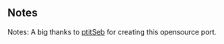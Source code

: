 ## Notes

Notes: A big thanks to [ptitSeb](https://github.com/ptitSeb/prototype) for creating this opensource port. 


